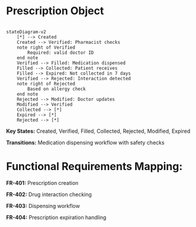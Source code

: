 # Prescription Object
```mermaid

stateDiagram-v2
    [*] --> Created
    Created --> Verified: Pharmacist checks
    note right of Verified
        Required: valid doctor ID
    end note
    Verified --> Filled: Medication dispensed
    Filled --> Collected: Patient receives
    Filled --> Expired: Not collected in 7 days
    Verified --> Rejected: Interaction detected
    note right of Rejected
        Based on allergy check
    end note
    Rejected --> Modified: Doctor updates
    Modified --> Verified
    Collected --> [*]
    Expired --> [*]
    Rejected --> [*]
```
**Key States:** Created, Verified, Filled, Collected, Rejected, Modified, Expired

**Transitions:** Medication dispensing workflow with safety checks

# Functional Requirements Mapping:

**FR-401:** Prescription creation

**FR-402:** Drug interaction checking

**FR-403:** Dispensing workflow

**FR-404:** Prescription expiration handling
